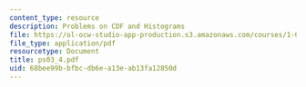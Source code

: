 ```yaml
---
content_type: resource
description: Problems on CDF and Histograms
file: https://ol-ocw-studio-app-production.s3.amazonaws.com/courses/1-017-computing-and-data-analysis-for-environmental-applications-fall-2003/68bee99bbfbcdb6ea13eab13fa12850d_ps03_4.pdf
file_type: application/pdf
resourcetype: Document
title: ps03_4.pdf
uid: 68bee99b-bfbc-db6e-a13e-ab13fa12850d
---
```

